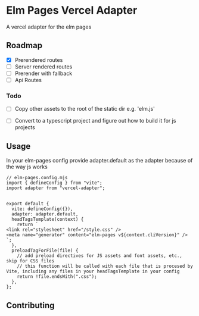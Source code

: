 # Elm Pages Vercel Adapter
A vercel adapter for the elm pages 


## Roadmap
- [x] Prerendered routes
- [ ] Server rendered routes
- [ ] Prerender with fallback
- [ ] Api Routes

### Todo
- [ ] Copy other assets to the root of the static dir e.g. 'elm.js'
- [ ] Convert to a typescript project and figure out how to build it for js projects


## Usage
In your elm-pages config provide adapter.default as the adapter because of the way js works

```
// elm-pages.config.mjs
import { defineConfig } from "vite";
import adapter from "vercel-adapter";


export default {
  vite: defineConfig({}),
  adapter: adapter.default,
  headTagsTemplate(context) {
    return `
<link rel="stylesheet" href="/style.css" />
<meta name="generator" content="elm-pages v${context.cliVersion}" />
`;
  },
  preloadTagForFile(file) {
    // add preload directives for JS assets and font assets, etc., skip for CSS files
    // this function will be called with each file that is procesed by Vite, including any files in your headTagsTemplate in your config
    return !file.endsWith(".css");
  },
};
```
## Contributing
